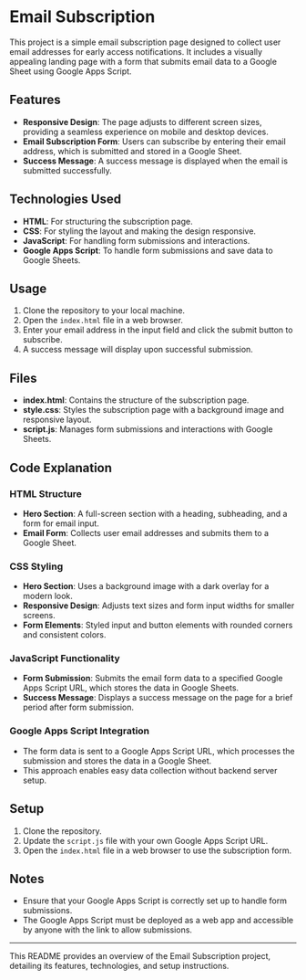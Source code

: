 # Email Subscription

This project is a simple email subscription page designed to collect user email addresses for early access notifications. It includes a visually appealing landing page with a form that submits email data to a Google Sheet using Google Apps Script.

## Features

- **Responsive Design**: The page adjusts to different screen sizes, providing a seamless experience on mobile and desktop devices.
- **Email Subscription Form**: Users can subscribe by entering their email address, which is submitted and stored in a Google Sheet.
- **Success Message**: A success message is displayed when the email is submitted successfully.

## Technologies Used

- **HTML**: For structuring the subscription page.
- **CSS**: For styling the layout and making the design responsive.
- **JavaScript**: For handling form submissions and interactions.
- **Google Apps Script**: To handle form submissions and save data to Google Sheets.

## Usage

1. Clone the repository to your local machine.
2. Open the `index.html` file in a web browser.
3. Enter your email address in the input field and click the submit button to subscribe.
4. A success message will display upon successful submission.

## Files

- **index.html**: Contains the structure of the subscription page.
- **style.css**: Styles the subscription page with a background image and responsive layout.
- **script.js**: Manages form submissions and interactions with Google Sheets.

## Code Explanation

### HTML Structure

- **Hero Section**: A full-screen section with a heading, subheading, and a form for email input.
- **Email Form**: Collects user email addresses and submits them to a Google Sheet.

### CSS Styling

- **Hero Section**: Uses a background image with a dark overlay for a modern look.
- **Responsive Design**: Adjusts text sizes and form input widths for smaller screens.
- **Form Elements**: Styled input and button elements with rounded corners and consistent colors.

### JavaScript Functionality

- **Form Submission**: Submits the email form data to a specified Google Apps Script URL, which stores the data in Google Sheets.
- **Success Message**: Displays a success message on the page for a brief period after form submission.

### Google Apps Script Integration

- The form data is sent to a Google Apps Script URL, which processes the submission and stores the data in a Google Sheet.
- This approach enables easy data collection without backend server setup.

## Setup

1. Clone the repository.
2. Update the `script.js` file with your own Google Apps Script URL.
3. Open the `index.html` file in a web browser to use the subscription form.

## Notes

- Ensure that your Google Apps Script is correctly set up to handle form submissions.
- The Google Apps Script must be deployed as a web app and accessible by anyone with the link to allow submissions.

---

This README provides an overview of the Email Subscription project, detailing its features, technologies, and setup instructions.
